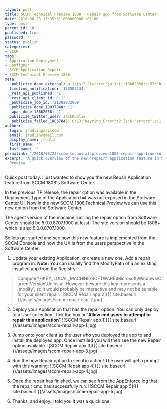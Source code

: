 ```yaml
---
layout: post
title: SCCM Technical Preview 1808 - Repair app from Software Center
date: 2018-08-23 13:35:31.000000000 +01:00
type: post
parent_id: '0'
published: true
password: ''
status: publish
categories:
- SCCM
tags:
- Application Deployment
- ConfigMgr
- SCCM Application Repair
- SCCM Technical Preview 1808
meta:
  _publicize_done_external: a:1:{s:7:"twitter";a:1:{i:18662058;s:57:"https://twitter.com/JackRudlin/status/1032622415707365376";}}
  timeline_notification: '1535031341'
  _rest_api_published: '1'
  _rest_api_client_id: "-1"
  _publicize_job_id: '21382932809'
  _publicize_done_18837840: '1'
  _wpas_done_18662058: '1'
  publicize_twitter_user: JackRudlin
  _publicize_failed_18837845: O:13:"Keyring_Error":2:{s:6:"errors";a:1:{s:21:"keyring-request-error";a:1:{i:0;a:6:{s:7:"headers";O:42:"Requests_Utility_CaseInsensitiveDictionary":1:{s:7:"
author:
  login: jrudlingmailcom
  email: jrudlin@gmail.com
  display_name: jrudlin
  first_name: ''
  last_name: ''
permalink: "/2018/08/23/sccm-technical-preview-1808-repair-app-from-software-center/"
excerpt: 'A quick overview of the new "repair" application feature in SCCM 1808 Tech
  Preview. '
---
```

Quick post today. I just wanted to show you the new Repair Application feature from SCCM 1808's Software Center.

In the previous TP release, the repair option was available in the Deployment Type of the Application but was not exposed in the Software Center UI. Now in the new SCCM 1808 Technical Preview we can use this new option from the Software Center.

The agent version of the machine running the repair option from Software Center should be 5.0.0.8707.1000 at least. The site version should be 1808+ which is also 5.0.0.8707.1000.

So lets get started and see how this new feature is implemented from the SCCM Console and how the UX is from the users perspective in the Software Center.

1. Update your existing Application, or create a new one. Add a repair program in.
**Note:** You can usually find the ModifyPath of a an existing installed app from the Registry:
> Computer\HKEY_LOCAL_MACHINE\SOFTWARE\Microsoft\Windows\CurrentVersion\Uninstall
However, beware this key represents a 'modify', so it would probably be interactive and may not be suitable for your silent repair.
![SCCM Repair app 2]({{ site.baseurl }}/assets/images/sccm-repair-app-2.jpg)

2. Deploy your Application that has the repair option. You can only deploy to a User collection. Tick the box to "**Allow end users to attempt to repair this application**"
![SCCM Repair app 1]({{ site.baseurl }}/assets/images/sccm-repair-app-1.jpg)

3. Jump onto your client as the user who you deployed the app to and install the deployed app. Once installed you will then see the new Repair option available.
![SCCM Repair app 3]({{ site.baseurl }}/assets/images/sccm-repair-app-3.jpg)

4. Run the new Repair option to see it in action! The user will get a prompt with this warning:
![SCCM Repair app 4]({{ site.baseurl }}/assets/images/sccm-repair-app-4.jpg)

5. Once the repair has finished, we can see from the AppEnforce.log that the repair cmd has successfully run:
![SCCM Repair app 5]({{ site.baseurl }}/assets/images/sccm-repair-app-5.jpg)

6. Thanks, and enjoy. I told you it was a quick one
